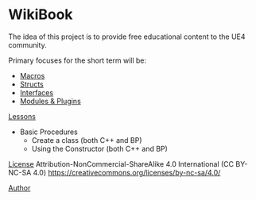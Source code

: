 # WikiBook

The idea of this project is to provide free educational content to the UE4 community.

Primary focuses for the short term will be:
* [Macros](References/Macros.md)
* [Structs](References/Structs.md)
* [Interfaces](References/Interfaces.md)
* [Modules & Plugins](References/Modules.md)

[Lessons](Lessons/Contents.md)
* Basic Procedures
  * Create a class (both C++ and BP)
  * Using the Constructor (both C++ and BP)



[License](LICENSE.md/LICENSE.md)
Attribution-NonCommercial-ShareAlike 4.0 International (CC BY-NC-SA 4.0)
https://creativecommons.org/licenses/by-nc-sa/4.0/

[Author](https://www.linkedin.com/in/danielbatten/)
